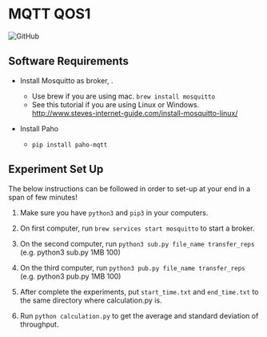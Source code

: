 # MQTT QOS1
![GitHub](https://img.shields.io/badge/Language-Python-blue.svg)

## Software Requirements

- Install Mosquitto as broker, .
    - Use brew if you are using mac. `brew install mosquitto`
    - See this tutorial if you are using Linux or Windows. http://www.steves-internet-guide.com/install-mosquitto-linux/

- Install Paho
    - `pip install paho-mqtt`


## Experiment Set Up

The below instructions can be followed in order to set-up at your end in a span of few minutes!

1. Make sure you have `python3` and `pip3` in your computers.

2. On first computer, run `brew services start mosquitto` to start a broker.

3. On the second computer, run `python3 sub.py file_name transfer_reps` (e.g. python3 sub.py 1MB 100)

4. On the third computer, run `python3 pub.py file_name transfer_reps` (e.g. python3 pub.py 1MB 100)

5. After complete the experiments, put `start_time.txt` and `end_time.txt` to the same directory where calculation.py is.

6. Run `python calculation.py` to get the average and standard deviation of throughput.

